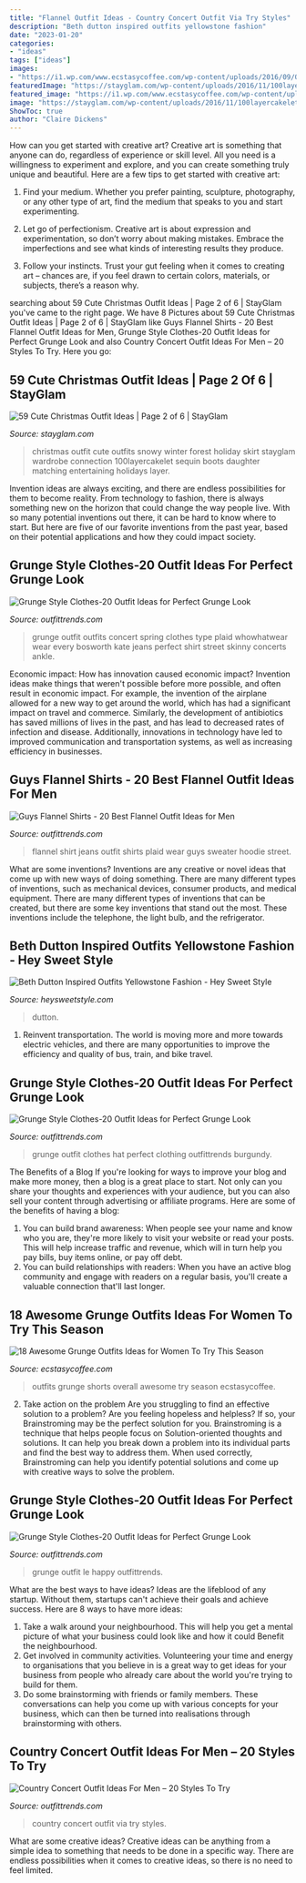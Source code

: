 ```yaml
---
title: "Flannel Outfit Ideas - Country Concert Outfit Via Try Styles"
description: "Beth dutton inspired outfits yellowstone fashion"
date: "2023-01-20"
categories:
- "ideas"
tags: ["ideas"]
images:
- "https://i1.wp.com/www.ecstasycoffee.com/wp-content/uploads/2016/09/Overall-shorts-with-a-flannel.jpg"
featuredImage: "https://stayglam.com/wp-content/uploads/2016/11/100layercakelet.jpg"
featured_image: "https://i1.wp.com/www.ecstasycoffee.com/wp-content/uploads/2016/09/Overall-shorts-with-a-flannel.jpg"
image: "https://stayglam.com/wp-content/uploads/2016/11/100layercakelet.jpg"
ShowToc: true
author: "Claire Dickens"
---
```



How can you get started with creative art?
Creative art is something that anyone can do, regardless of experience or skill level. All you need is a willingness to experiment and explore, and you can create something truly unique and beautiful. Here are a few tips to get started with creative art:
1. Find your medium. Whether you prefer painting, sculpture, photography, or any other type of art, find the medium that speaks to you and start experimenting.

2. Let go of perfectionism. Creative art is about expression and experimentation, so don’t worry about making mistakes. Embrace the imperfections and see what kinds of interesting results they produce.

3. Follow your instincts. Trust your gut feeling when it comes to creating art – chances are, if you feel drawn to certain colors, materials, or subjects, there’s a reason why.

	

		
searching about 59 Cute Christmas Outfit Ideas | Page 2 of 6 | StayGlam you've came to the right page. We have 8 Pictures about 59 Cute Christmas Outfit Ideas | Page 2 of 6 | StayGlam like Guys Flannel Shirts - 20 Best Flannel Outfit Ideas for Men, Grunge Style Clothes-20 Outfit Ideas for Perfect Grunge Look and also Country Concert Outfit Ideas For Men – 20 Styles To Try. Here you go:
		
    
## 59 Cute Christmas Outfit Ideas | Page 2 Of 6 | StayGlam

<img loading=lazy src="https://stayglam.com/wp-content/uploads/2016/11/100layercakelet.jpg" onerror="this.onerror=null;this.src='https://tse1.mm.bing.net/th?id=OIP.BLXrMp2cRXPFOe4c46C7hAAAAA&amp;pid=15.1';" alt="59 Cute Christmas Outfit Ideas | Page 2 of 6 | StayGlam">

_Source: stayglam.com_

>christmas outfit cute outfits snowy winter forest holiday skirt stayglam wardrobe connection 100layercakelet sequin boots daughter matching entertaining holidays layer. 

	

Invention ideas are always exciting, and there are endless possibilities for them to become reality. From technology to fashion, there is always something new on the horizon that could change the way people live. With so many potential inventions out there, it can be hard to know where to start. But here are five of our favorite inventions from the past year, based on their potential applications and how they could impact society.

    
## Grunge Style Clothes-20 Outfit Ideas For Perfect Grunge Look

<img loading=lazy src="https://www.outfittrends.com/wp-content/uploads/2016/05/5502af82ed0f8_-_elle-10-grunge-girls-kate-bosworth-v-683x1024.jpg" onerror="this.onerror=null;this.src='https://tse4.mm.bing.net/th?id=OIP.rThcEHcQ9xca-6U6X7sE2gHaLG&amp;pid=15.1';" alt="Grunge Style Clothes-20 Outfit Ideas for Perfect Grunge Look">

_Source: outfittrends.com_

>grunge outfit outfits concert spring clothes type plaid whowhatwear wear every bosworth kate jeans perfect shirt street skinny concerts ankle. 

	

Economic impact: How has innovation caused economic impact?
Invention ideas make things that weren't possible before more possible, and often result in economic impact. For example, the invention of the airplane allowed for a new way to get around the world, which has had a significant impact on travel and commerce. Similarly, the development of antibiotics has saved millions of lives in the past, and has lead to decreased rates of infection and disease. Additionally, innovations in technology have led to improved communication and transportation systems, as well as increasing efficiency in businesses.

    
## Guys Flannel Shirts - 20 Best Flannel Outfit Ideas For Men

<img loading=lazy src="https://www.outfittrends.com/wp-content/uploads/2017/04/how-to-wear-a-flannel-shirt-with-jeans.jpg" onerror="this.onerror=null;this.src='https://tse4.mm.bing.net/th?id=OIP.ghYns0klik4lk9EDUR_6kAAAAA&amp;pid=15.1';" alt="Guys Flannel Shirts - 20 Best Flannel Outfit Ideas for Men">

_Source: outfittrends.com_

>flannel shirt jeans outfit shirts plaid wear guys sweater hoodie street. 

	

What are some inventions?
Inventions are any creative or novel ideas that come up with new ways of doing something. There are many different types of inventions, such as mechanical devices, consumer products, and medical equipment. 
There are many different types of inventions that can be created, but there are some key inventions that stand out the most. These inventions include the telephone, the light bulb, and the refrigerator.

    
## Beth Dutton Inspired Outfits Yellowstone Fashion - Hey Sweet Style

<img loading=lazy src="https://www.heysweetstyle.com/wp-content/uploads/2021/01/Beth-Dutton-Inspired-Outfits-12-768x1152.png" onerror="this.onerror=null;this.src='https://tse3.mm.bing.net/th?id=OIP.CsKfUt1Dp0o6IE89YU3-GwHaLH&amp;pid=15.1';" alt="Beth Dutton Inspired Outfits Yellowstone Fashion - Hey Sweet Style">

_Source: heysweetstyle.com_

>dutton. 

	

1) Reinvent transportation. The world is moving more and more towards electric vehicles, and there are many opportunities to improve the efficiency and quality of bus, train, and bike travel. 

    
## Grunge Style Clothes-20 Outfit Ideas For Perfect Grunge Look

<img loading=lazy src="https://www.outfittrends.com/wp-content/uploads/2016/05/1.-grunge-outfit-with-burgundy-hat.jpg" onerror="this.onerror=null;this.src='https://tse3.mm.bing.net/th?id=OIP.MXYLgg8HYkBvmOWEyEe8TgHaLo&amp;pid=15.1';" alt="Grunge Style Clothes-20 Outfit Ideas for Perfect Grunge Look">

_Source: outfittrends.com_

>grunge outfit clothes hat perfect clothing outfittrends burgundy. 

	

The Benefits of a Blog
If you're looking for ways to improve your blog and make more money, then a blog is a great place to start. Not only can you share your thoughts and experiences with your audience, but you can also sell your content through advertising or affiliate programs. Here are some of the benefits of having a blog: 
1) You can build brand awareness: When people see your name and know who you are, they're more likely to visit your website or read your posts. This will help increase traffic and revenue, which will in turn help you pay bills, buy items online, or pay off debt. 
2) You can build relationships with readers: When you have an active blog community and engage with readers on a regular basis, you'll create a valuable connection that'll last longer.

    
## 18 Awesome Grunge Outfits Ideas For Women To Try This Season

<img loading=lazy src="https://i1.wp.com/www.ecstasycoffee.com/wp-content/uploads/2016/09/Overall-shorts-with-a-flannel.jpg" onerror="this.onerror=null;this.src='https://tse2.mm.bing.net/th?id=OIP.MOjTgFk7vtxDvshom42DJgHaIz&amp;pid=15.1';" alt="18 Awesome Grunge Outfits Ideas for Women To Try This Season">

_Source: ecstasycoffee.com_

>outfits grunge shorts overall awesome try season ecstasycoffee. 

	

2. Take action on the problem
Are you struggling to find an effective solution to a problem? Are you feeling hopeless and helpless? If so, your Brainstroming may be the perfect solution for you. Brainstroming is a technique that helps people focus on Solution-oriented thoughts and solutions. It can help you break down a problem into its individual parts and find the best way to address them. When used correctly, Brainstroming can help you identify potential solutions and come up with creative ways to solve the problem.

    
## Grunge Style Clothes-20 Outfit Ideas For Perfect Grunge Look

<img loading=lazy src="http://www.outfittrends.com/wp-content/uploads/2016/05/1.-grunge-necklace-with-chic-outfit.jpg" onerror="this.onerror=null;this.src='https://tse2.mm.bing.net/th?id=OIP.QXLMvH5pIQ7rnrIv_ioIvwHaLV&amp;pid=15.1';" alt="Grunge Style Clothes-20 Outfit Ideas for Perfect Grunge Look">

_Source: outfittrends.com_

>grunge outfit le happy outfittrends. 

	

What are the best ways to have ideas?
Ideas are the lifeblood of any startup. Without them, startups can't achieve their goals and achieve success. Here are 8 ways to have more ideas:
1. Take a walk around your neighbourhood. This will help you get a mental picture of what your business could look like and how it could Benefit the neighbourhood.
2. Get involved in community activities. Volunteering your time and energy to organisations that you believe in is a great way to get ideas for your business from people who already care about the world you're trying to build for them. 
3. Do some brainstorming with friends or family members. These conversations can help you come up with various concepts for your business, which can then be turned into realisations through brainstorming with others. 

    
## Country Concert Outfit Ideas For Men – 20 Styles To Try

<img loading=lazy src="https://www.outfittrends.com/wp-content/uploads/2016/06/7f17280b51a2d96ae48b32cc23ce5f2d.jpg" onerror="this.onerror=null;this.src='https://tse4.mm.bing.net/th?id=OIP.7CkKVcqXZNQ8QKFm9pDzPQHaK-&amp;pid=15.1';" alt="Country Concert Outfit Ideas For Men – 20 Styles To Try">

_Source: outfittrends.com_

>country concert outfit via try styles. 

	

What are some creative ideas?
Creative ideas can be anything from a simple idea to something that needs to be done in a specific way. There are endless possibilities when it comes to creative ideas, so there is no need to feel limited.

